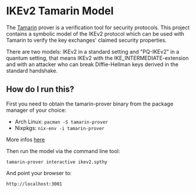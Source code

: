 # IKEv2 Tamarin Model

The [Tamarin](https://tamarin-prover.github.io/) prover is a verification tool
for security protocols. This project contains a symbolic model of the IKEv2
protocol which can be used with Tamarin to verify the key exchanges' claimed
security properties.

There are two models:
IKEv2 in a standard setting and "PQ-IKEv2" in a quantum setting, that means IKEv2 with the IKE_INTERMEDIATE-extension and with an attacker who can break Diffie-Hellman keys derived in the standard handshake.

## How do I run this?

First you need to obtain the tamarin-prover binary from the package manager
of your choice:
* Arch Linux: `pacman -S tamarin-prover`
* Nixpkgs: `nix-env -i tamarin-prover`

More infos [here](https://tamarin-prover.github.io/manual/book/002_installation.html)

Then run the model via the command line tool:

	tamarin-prover interactive ikev2.spthy

And point your browser to:

	http://localhost:3001

